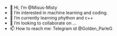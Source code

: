 - 👋 Hi, I’m @Misus-Misty
- 👀 I’m interested in machine learning and coding.
- 🌱 I’m currently learning phython and c++
- 💞️ I’m looking to collaborate on ...
- 📫 How to reach me: Telegram id @Golden_ParleG

<!---
Misus-Misty/Misus-Misty is a ✨ special ✨ repository because its `README.md` (this file) appears on your GitHub profile.
You can click the Preview link to take a look at your changes.
--->
